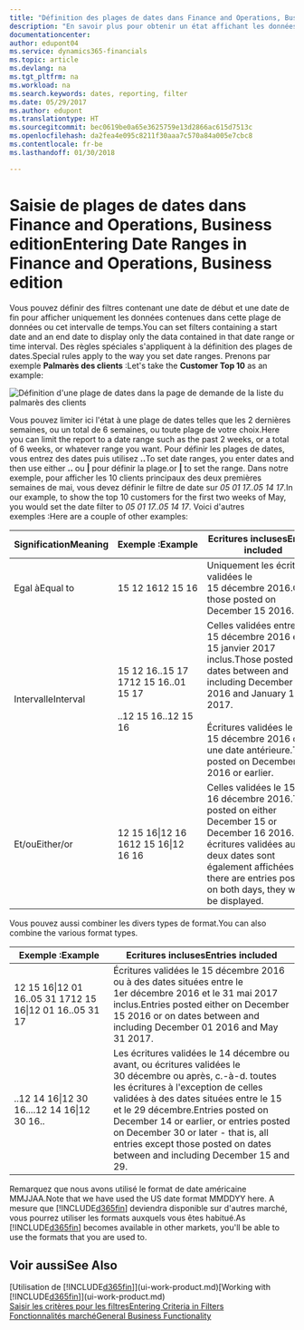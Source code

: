 ```yaml
---
title: "Définition des plages de dates dans Finance and Operations, Business edition | Microsoft Docs"
description: "En savoir plus pour obtenir un état affichant les données de périodes spécifiques à l'aide de plages de dates dans Finance and Operations, Business edition."
documentationcenter: 
author: edupont04
ms.service: dynamics365-financials
ms.topic: article
ms.devlang: na
ms.tgt_pltfrm: na
ms.workload: na
ms.search.keywords: dates, reporting, filter
ms.date: 05/29/2017
ms.author: edupont
ms.translationtype: HT
ms.sourcegitcommit: bec0619be0a65e3625759e13d2866ac615d7513c
ms.openlocfilehash: da2fea4e095c8211f30aaa7c570a84a005e7cbc8
ms.contentlocale: fr-be
ms.lasthandoff: 01/30/2018

---
```

# <a name="entering-date-ranges-in-finance-and-operations-business-edition"></a><span data-ttu-id="b4330-103">Saisie de plages de dates dans Finance and Operations, Business edition</span><span class="sxs-lookup"><span data-stu-id="b4330-103">Entering Date Ranges in Finance and Operations, Business edition</span></span> 
<span data-ttu-id="b4330-104">Vous pouvez définir des filtres contenant une date de début et une date de fin pour afficher uniquement les données contenues dans cette plage de données ou cet intervalle de temps.</span><span class="sxs-lookup"><span data-stu-id="b4330-104">You can set filters containing a start date and an end date to display only the data contained in that date range or time interval.</span></span> <span data-ttu-id="b4330-105">Des règles spéciales s'appliquent à la définition des plages de dates.</span><span class="sxs-lookup"><span data-stu-id="b4330-105">Special rules apply to the way you set date ranges.</span></span> <span data-ttu-id="b4330-106">Prenons par exemple **Palmarès des clients** :</span><span class="sxs-lookup"><span data-stu-id="b4330-106">Let's take the **Customer Top 10** as an example:</span></span>

![Définition d'une plage de dates dans la page de demande de la liste du palmarès des clients](./media/ui-enter-date-ranges/customer-top10-list.png)

<span data-ttu-id="b4330-108">Vous pouvez limiter ici l'état à une plage de dates telles que les 2 dernières semaines, ou un total de 6 semaines, ou toute plage de votre choix.</span><span class="sxs-lookup"><span data-stu-id="b4330-108">Here you can limit the report to a date range such as the past 2 weeks, or a total of 6 weeks, or whatever range you want.</span></span> <span data-ttu-id="b4330-109">Pour définir les plages de dates, vous entrez des dates puis utilisez **..**</span><span class="sxs-lookup"><span data-stu-id="b4330-109">To set date ranges, you enter dates and then use either **..**</span></span> <span data-ttu-id="b4330-110">ou **|** pour définir la plage.</span><span class="sxs-lookup"><span data-stu-id="b4330-110">or **|** to set the range.</span></span> <span data-ttu-id="b4330-111">Dans notre exemple, pour afficher les 10 clients principaux des deux premières semaines de mai, vous devez définir le filtre de date sur *05 01 17..05 14 17*.</span><span class="sxs-lookup"><span data-stu-id="b4330-111">In our example, to show the top 10 customers for the first two weeks of May, you would set the date filter to *05 01 17..05 14 17*.</span></span>
<span data-ttu-id="b4330-112">Voici d'autres exemples :</span><span class="sxs-lookup"><span data-stu-id="b4330-112">Here are a couple of other examples:</span></span>

| <span data-ttu-id="b4330-113">Signification</span><span class="sxs-lookup"><span data-stu-id="b4330-113">Meaning</span></span> | <span data-ttu-id="b4330-114">Exemple :</span><span class="sxs-lookup"><span data-stu-id="b4330-114">Example</span></span> | <span data-ttu-id="b4330-115">Ecritures incluses</span><span class="sxs-lookup"><span data-stu-id="b4330-115">Entries included</span></span> |
|---|---|---|
|<span data-ttu-id="b4330-116">Egal à</span><span class="sxs-lookup"><span data-stu-id="b4330-116">Equal to</span></span>| <span data-ttu-id="b4330-117">15 12 16</span><span class="sxs-lookup"><span data-stu-id="b4330-117">12 15 16</span></span> |<span data-ttu-id="b4330-118">Uniquement les écritures validées le 15 décembre 2016.</span><span class="sxs-lookup"><span data-stu-id="b4330-118">Only those posted on December 15 2016.</span></span>|
|<span data-ttu-id="b4330-119">Intervalle</span><span class="sxs-lookup"><span data-stu-id="b4330-119">Interval</span></span>| <span data-ttu-id="b4330-120">15 12 16..15 17 17</span><span class="sxs-lookup"><span data-stu-id="b4330-120">12 15 16..01 15 17</span></span><br /><br /><span data-ttu-id="b4330-121">..12 15 16</span><span class="sxs-lookup"><span data-stu-id="b4330-121">..12 15 16</span></span>|<span data-ttu-id="b4330-122">Celles validées entre le 15 décembre 2016 et le 15 janvier 2017 inclus.</span><span class="sxs-lookup"><span data-stu-id="b4330-122">Those posted on dates between and including December 15 2016 and January 15 2017.</span></span><br /><br /><span data-ttu-id="b4330-123">Écritures validées le 15 décembre 2016 ou à une date antérieure.</span><span class="sxs-lookup"><span data-stu-id="b4330-123">Those posted on December 15 2016 or earlier.</span></span>|
|<span data-ttu-id="b4330-124">Et/ou</span><span class="sxs-lookup"><span data-stu-id="b4330-124">Either/or</span></span>|<span data-ttu-id="b4330-125">12 15 16&#124;12 16 16</span><span class="sxs-lookup"><span data-stu-id="b4330-125">12 15 16&#124;12 16 16</span></span>|<span data-ttu-id="b4330-126">Celles validées le 15 ou le 16 décembre 2016.</span><span class="sxs-lookup"><span data-stu-id="b4330-126">Those posted on either December 15 or December 16 2016.</span></span> <span data-ttu-id="b4330-127">Les écritures validées aux deux dates sont également affichées.</span><span class="sxs-lookup"><span data-stu-id="b4330-127">If there are entries posted on both days, they will all be displayed.</span></span>|

<span data-ttu-id="b4330-128">Vous pouvez aussi combiner les divers types de format.</span><span class="sxs-lookup"><span data-stu-id="b4330-128">You can also combine the various format types.</span></span>

| <span data-ttu-id="b4330-129">Exemple :</span><span class="sxs-lookup"><span data-stu-id="b4330-129">Example</span></span> | <span data-ttu-id="b4330-130">Ecritures incluses</span><span class="sxs-lookup"><span data-stu-id="b4330-130">Entries included</span></span> |
|---|---|
|<span data-ttu-id="b4330-131">12 15 16&#124;12 01 16..05 31 17</span><span class="sxs-lookup"><span data-stu-id="b4330-131">12 15 16&#124;12 01 16..05 31 17</span></span> | <span data-ttu-id="b4330-132">Écritures validées le 15 décembre 2016 ou à des dates situées entre le 1er décembre 2016 et le 31 mai 2017 inclus.</span><span class="sxs-lookup"><span data-stu-id="b4330-132">Entries posted either on December 15 2016 or on dates between and including December 01 2016 and May 31 2017.</span></span> |
|<span data-ttu-id="b4330-133">..12 14 16&#124;12 30 16..</span><span class="sxs-lookup"><span data-stu-id="b4330-133">..12 14 16&#124;12 30 16..</span></span> | <span data-ttu-id="b4330-134">Les écritures validées le 14 décembre ou avant, ou écritures validées le 30 décembre ou après, c.-à-d. toutes les écritures à l'exception de celles validées à des dates situées entre le 15 et le 29 décembre.</span><span class="sxs-lookup"><span data-stu-id="b4330-134">Entries posted on December 14 or earlier, or entries posted on December 30 or later - that is, all entries except those posted on dates between and including December 15 and 29.</span></span> |

<span data-ttu-id="b4330-135">Remarquez que nous avons utilisé le format de date américaine MMJJAA.</span><span class="sxs-lookup"><span data-stu-id="b4330-135">Note that we have used the US date format MMDDYY here.</span></span> <span data-ttu-id="b4330-136">A mesure que [!INCLUDE[d365fin](includes/d365fin_md.md)] deviendra disponible sur d'autres marché, vous pourrez utiliser les formats auxquels vous êtes habitué.</span><span class="sxs-lookup"><span data-stu-id="b4330-136">As [!INCLUDE[d365fin](includes/d365fin_md.md)] becomes available in other markets, you'll be able to use the formats that you are used to.</span></span>

## <a name="see-also"></a><span data-ttu-id="b4330-137">Voir aussi</span><span class="sxs-lookup"><span data-stu-id="b4330-137">See Also</span></span>
<span data-ttu-id="b4330-138">[Utilisation de [!INCLUDE[d365fin](includes/d365fin_long_md.md)]](ui-work-product.md)</span><span class="sxs-lookup"><span data-stu-id="b4330-138">[Working with [!INCLUDE[d365fin](includes/d365fin_long_md.md)]](ui-work-product.md)</span></span>  
[<span data-ttu-id="b4330-139">Saisir les critères pour les filtres</span><span class="sxs-lookup"><span data-stu-id="b4330-139">Entering Criteria in Filters </span></span>](ui-enter-criteria-filters.md)  
[<span data-ttu-id="b4330-140">Fonctionnalités marché</span><span class="sxs-lookup"><span data-stu-id="b4330-140">General Business Functionality</span></span>](ui-across-business-areas.md)

